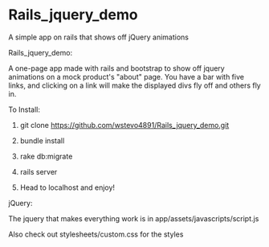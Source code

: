 # Rails_jquery_demo
A simple app on rails that shows off jQuery animations

Rails_jquery_demo:

A one-page app made with rails and bootstrap to show off jquery animations on a mock product's "about" page.
You have a bar with five links, and clicking on a link will make the displayed divs fly off and others fly in.

To Install:

1. git clone https://github.com/wstevo4891/Rails_jquery_demo.git

2. bundle install

3. rake db:migrate

4. rails server

5. Head to localhost and enjoy!

jQuery:

The jquery that makes everything work is in app/assets/javascripts/script.js

Also check out stylesheets/custom.css for the styles
